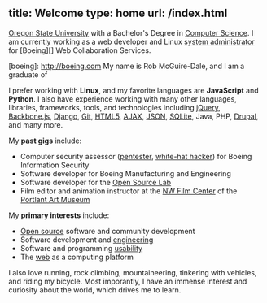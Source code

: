 title: Welcome
type: home
url: /index.html
---

<div class='row-fluid'>

[Oregon State University][osu] with a Bachelor's Degree in
[Computer Science][compsci]. I am currently working as a web developer and 
Linux [system administrator][sysadmin] for [Boeing][] Web Collaboration
Services.

[osu]:http://oregonstate.edu
[compsci]:http://en.wikipedia.org/wiki/computer_science
[boeing]: http://boeing.com	My name is Rob McGuire-Dale, and I am a graduate of 

[sysadmin]:http://en.wikipedia.org/wiki/system_administrator

</div>

<div class='row-fluid'>
<div class='span6'>

I prefer working with **Linux**, and my favorite languages are **JavaScript**
and **Python**. I also have experience working with many other
languages, libraries, frameworks, tools, and technologies including [jQuery][],
[Backbone.js][], [Django][], [Git][], [HTML5][], [AJAX][], [JSON][],
[SQLite][], Java, PHP, [Drupal][], and many more.

[jquery]:http://jquery.org
[backbone.js]:http://backbonejs.org
[django]:http://djangoproject.com
[git]:http://git-scm.com
[html5]:http://html5.org
[ajax]:http://en.wikipedia.com/Ajax_(programming)
[json]:http://json.org
[sqlite]:http://sqlite.org
[drupal]:http://drupal.org

</div>

<div class='span6'>

My **past gigs** include:

- Computer security assessor ([pentester][], [white-hat hacker][whitehat]) for
  Boeing Information Security
- Software developer for Boeing Manufacturing and Engineering
- Software developer for the [Open Source Lab][osl]
- Film editor and animation instructor at the [NW Film Center][nwfc] of the 
  [Portlant Art Museum][pam]

[pentester]:http://en.wikipedia.org/wiki/Penetration_test
[whitehat]:http://en.wikipedia.org/wiki/White_hat_(computer_security)
[osl]:http://osuosl.org
[nwfc]:http://nwfilm.org
[pam]:http://portlandartmuseum.org

</div>
</div>

<div class='row-fluid'>

My **primary interests** include:

 - [Open source][opensource] software and community development
 - Software development and [engineering][swe]
 - Software and programming [usability][]
 - The [web][internet] as a computing platform

[opensource]:http://en.wikipedia.org/wiki/Open_source
[swe]:http://en.wikipedia.org/wiki/software_engineering
[usability]:http://en.wikipedia.org/wiki/usability
[internet]:/img/internet.jpg

I also love running, rock climbing, mountaineering, tinkering with vehicles,
and riding my bicycle. Most imporantly, I have an immense interest and
curiosity about the world, which drives me to learn.

</div>
